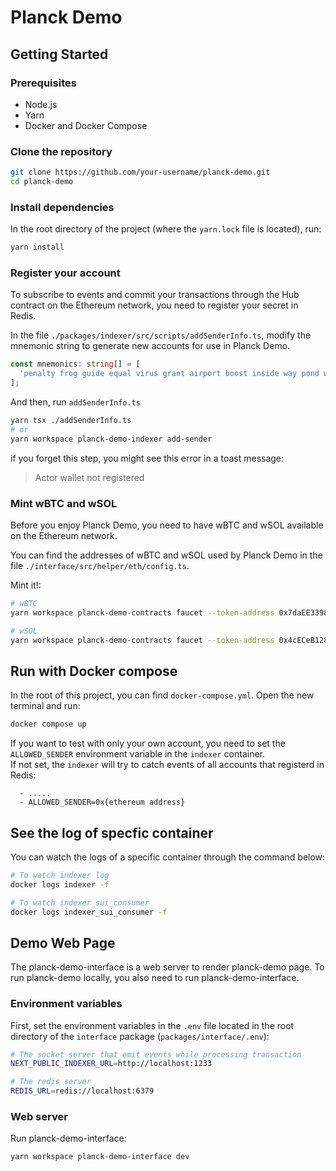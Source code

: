 # Planck Demo

## Getting Started

### Prerequisites

- Node.js
- Yarn
- Docker and Docker Compose

### Clone the repository

```bash
git clone https://github.com/your-username/planck-demo.git
cd planck-demo
```

### Install dependencies

In the root directory of the project (where the `yarn.lock` file is located), run:

```bash
yarn install
```

### Register your account

To subscribe to events and commit your transactions through the Hub contract on the Ethereum network, you need to register your secret in Redis.

In the file `./packages/indexer/src/scripts/addSenderInfo.ts`, modify the mnemonic string to generate new accounts for use in Planck Demo.

```ts
const mnemonics: string[] = [
  'penalty frog guide equal virus grant airport boost inside way pond wisdom catalog poet question',
];
```

And then, run `addSenderInfo.ts`

```bash
yarn tsx ./addSenderInfo.ts
# or
yarn workspace planck-demo-indexer add-sender
```

if you forget this step, you might see this error in a toast message:

> Actor wallet not registered

### Mint wBTC and wSOL

Before you enjoy Planck Demo, you need to have wBTC and wSOL available on the Ethereum network.

You can find the addresses of wBTC and wSOL used by Planck Demo in the file `./interface/src/helper/eth/config.ts`.

Mint it!:

```bash
# wBTC
yarn workspace planck-demo-contracts faucet --token-address 0x7daEE33986AC827989bb32F9962d5E54080CC859 --user-address 0x{yourEOA} --amount 1000000000000 --network sepolia

# wSOL
yarn workspace planck-demo-contracts faucet --token-address 0x4cECeB128754faAB57315C12346b8f3F4E2ABEb5 --user-address 0x{yourEOA} --amount 1000000000000 --network sepolia
```

## Run with Docker compose

In the root of this project, you can find `docker-compose.yml`.
Open the new terminal and run:

```bash
docker compose up
```

If you want to test with only your own account, you need to set the `ALLOWED_SENDER` environment variable in the `indexer` container.  
If not set, the `indexer` will try to catch events of all accounts that registerd in Redis:

```
  - .....
  - ALLOWED_SENDER=0x{ethereum address}
```

## See the log of specfic container

You can watch the logs of a specific container through the command below:

```bash
# To watch indexer log
docker logs indexer -f

# To watch indexer_sui_consumer
docker logs indexer_sui_consumer -f
```

## Demo Web Page

The planck-demo-interface is a web server to render planck-demo page. To run planck-demo locally, you also need to run planck-demo-interface.

### Environment variables

First, set the environment variables in the `.env` file located in the root directory of the `interface` package (`packages/interface/.env`):

```bash
# The socket server that emit events while processing transaction
NEXT_PUBLIC_INDEXER_URL=http://localhost:1233

# The redis server
REDIS_URL=redis://localhost:6379

```

### Web server

Run planck-demo-interface:

```
yarn workspace planck-demo-interface dev
```
